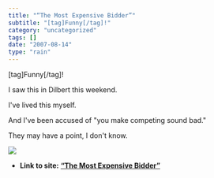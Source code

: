 ```yaml
---
title: "“The Most Expensive Bidder”"
subtitle: "[tag]Funny[/tag]!"
category: "uncategorized"
tags: []
date: "2007-08-14"
type: "rain"
---
```

[tag]Funny[/tag]!

I saw this in Dilbert this weekend.

I've lived this myself.

And I've been accused of "you make competing sound bad."

They may have a point, I don't know.

[![](https://i0.wp.com/www.unitedmedia.com/comics/dilbert/archive/images/dilbert2007081130942.jpg?w=584)](<http://www.unitedmedia.com/comics/dilbert/archive/dilbert-20070812.html>)


* **Link to site:** **[“The Most Expensive Bidder”](None)**